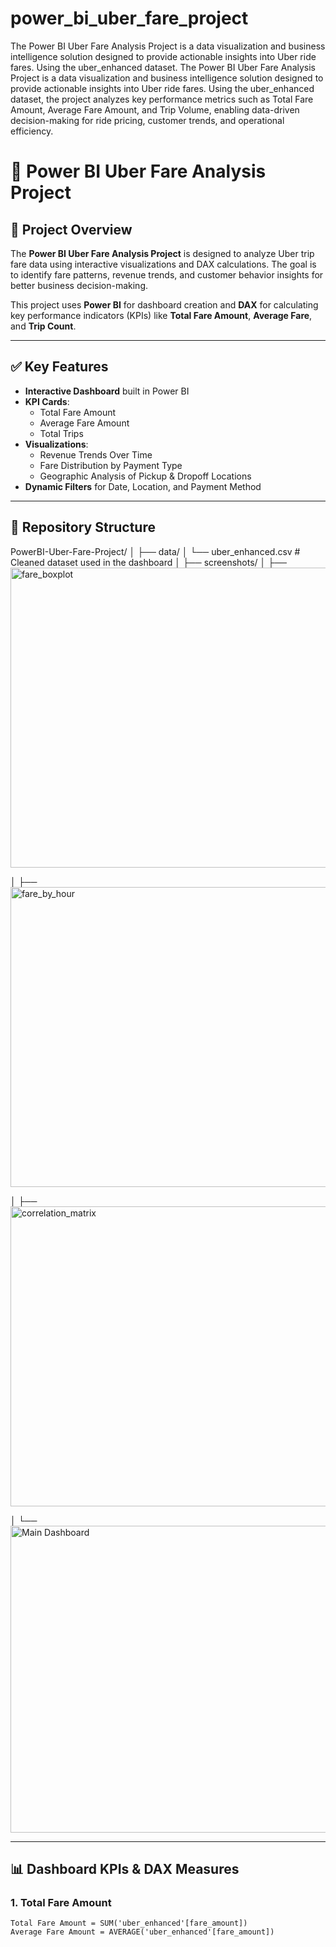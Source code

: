 # power_bi_uber_fare_project
The Power BI Uber Fare Analysis Project is a data visualization and business intelligence solution designed to provide actionable insights into Uber ride fares. Using the uber_enhanced dataset.
The Power BI Uber Fare Analysis Project is a data visualization and business intelligence solution designed to provide actionable insights into Uber ride fares. Using the uber_enhanced dataset, the project analyzes key performance metrics such as Total Fare Amount, Average Fare Amount, and Trip Volume, enabling data-driven decision-making for ride pricing, customer trends, and operational efficiency.
# 🚖 Power BI Uber Fare Analysis Project

## 📌 Project Overview
The **Power BI Uber Fare Analysis Project** is designed to analyze Uber trip fare data using interactive visualizations and DAX calculations. The goal is to identify fare patterns, revenue trends, and customer behavior insights for better business decision-making.

This project uses **Power BI** for dashboard creation and **DAX** for calculating key performance indicators (KPIs) like **Total Fare Amount**, **Average Fare**, and **Trip Count**.

---

## ✅ Key Features
- **Interactive Dashboard** built in Power BI
- **KPI Cards**:
  - Total Fare Amount
  - Average Fare Amount
  - Total Trips
- **Visualizations**:
  - Revenue Trends Over Time
  - Fare Distribution by Payment Type
  - Geographic Analysis of Pickup & Dropoff Locations
- **Dynamic Filters** for Date, Location, and Payment Method

---

## 📂 Repository Structure
PowerBI-Uber-Fare-Project/
│
├── data/
│ └── uber_enhanced.csv # Cleaned dataset used in the dashboard
│
├── screenshots/
│ ├── <img width="640" height="480" alt="fare_boxplot" src="https://github.com/user-attachments/assets/fd5768a1-4fc0-46f3-933f-1d75bc24f30e" />

│ ├── <img width="640" height="480" alt="fare_by_hour" src="https://github.com/user-attachments/assets/1bc1da9d-2a2f-4d03-96df-4d9667aa3b05" />

│ ├── <img width="640" height="480" alt="correlation_matrix" src="https://github.com/user-attachments/assets/49808c4a-e2d0-40e3-b508-3071911b28c0" />

│ └── <img width="881" height="491" alt="Main Dashboard" src="https://github.com/user-attachments/assets/e0bfaaf2-e086-4088-8ad3-3a5b762f5549" />


---

## 📊 Dashboard KPIs & DAX Measures

### **1. Total Fare Amount**
```DAX
Total Fare Amount = SUM('uber_enhanced'[fare_amount])
Average Fare Amount = AVERAGE('uber_enhanced'[fare_amount])
